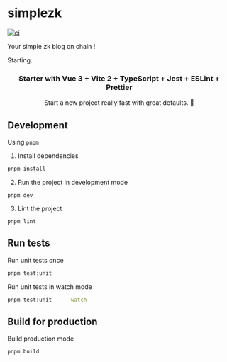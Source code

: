 # simplezk
[![ci](https://github.com/hakkisabah/simplezk/actions/workflows/ci.yml/badge.svg)](https://github.com/hakkisabah/simplezk/actions/workflows/ci.yml)

Your simple zk blog on chain !

Starting..

<p align="center">
  <h3 align="center">Starter with Vue 3 + Vite 2 + TypeScript + Jest + ESLint + Prettier</h3>
  <p align="center">
    Start a new project really fast with great defaults. 🚀
    <br>
  </p>
</p>

## Development

Using `pnpm`

1. Install dependencies

```sh
pnpm install
```

2. Run the project in development mode

```
pnpm dev
```

3. Lint the project

```
pnpm lint
```

## Run tests

Run unit tests once

```sh
pnpm test:unit
```

Run unit tests in watch mode

```sh
pnpm test:unit -- --watch
```

## Build for production

Build production mode

```
pnpm build
```

